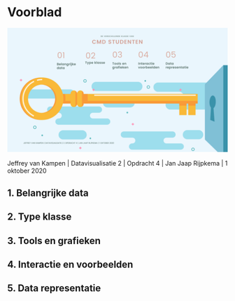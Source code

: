 # Voorblad

  

![](../.gitbook/assets/face-masks_.png)

Jeffrey van Kampen \| Datavisualisatie 2 \| Opdracht 4 \| Jan Jaap Rijpkema \| 1 oktober 2020

##  1. Belangrijke data

##  2. Type klasse 

##  3. Tools en grafieken 

##  4. Interactie en voorbeelden

##  5. Data representatie

